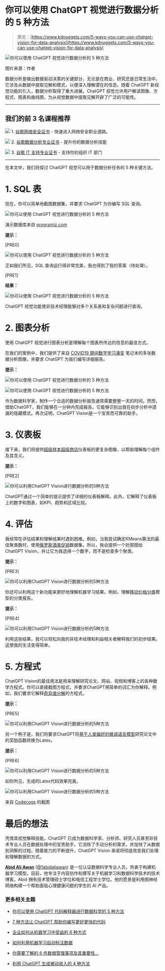 # 你可以使用 ChatGPT 视觉进行数据分析的 5 种方法

> 原文：[https://www.kdnuggets.com/5-ways-you-can-use-chatgpt-vision-for-data-analysis](https://www.kdnuggets.com/5-ways-you-can-use-chatgpt-vision-for-data-analysis)

![你可以使用 ChatGPT 视觉进行数据分析的 5 种方法](../Images/1005a3fa050ef56fd90c8581e3bb4aa0.png)

图片来源：作者

数据分析是做出数据驱动决策的关键部分，无论是在商业、研究还是日常生活中。它涉及从数据中提取见解和模式，以便深入理解潜在的信息。随着 ChatGPT 新视觉功能的引入，数据分析取得了重大进展。ChatGPT 视觉允许用户解读图像、方程式、图表和曲线图，为从视觉数据中提取见解开辟了广泛的可能性。

* * *

## 我们的前 3 名课程推荐

![](../Images/0244c01ba9267c002ef39d4907e0b8fb.png) 1\. [谷歌网络安全证书](https://www.kdnuggets.com/google-cybersecurity) - 快速进入网络安全职业道路。

![](../Images/e225c49c3c91745821c8c0368bf04711.png) 2\. [谷歌数据分析专业证书](https://www.kdnuggets.com/google-data-analytics) - 提升你的数据分析技能

![](../Images/0244c01ba9267c002ef39d4907e0b8fb.png) 3\. [谷歌 IT 支持专业证书](https://www.kdnuggets.com/google-itsupport) - 支持你的组织 IT 部门

* * *

在本文中，我们将探讨 ChatGPT 视觉可以用于数据分析任务的 5 种关键方法。

# 1\. SQL 表

现在，你可以简单地截图数据集，并要求 ChatGPT 为你编写 SQL 查询。

![你可以使用 ChatGPT 视觉进行数据分析的 5 种方法](../Images/b34d1308122a24f19f0ce5a0d1deaec0.png)

演示数据库来自 [programiz.com](https://www.programiz.com/sql/online-compiler/)

**提示：**

[PRE0]

![你可以使用 ChatGPT 视觉进行数据分析的 5 种方法](../Images/7335f4716255b61ee1aadd157c8218a8.png)

正如我们所见，SQL 查询运行得非常完美，我也得到了我的答案（待处理）。

[PRE1]

**结果：**

![你可以使用 ChatGPT 视觉进行数据分析的 5 种方法](../Images/d6415a0ea6822b073f28ae644cf09866.png)

ChatGPT 视觉功能使非技术经理能够对多个关系表和复杂问题进行查询。

# 2\. 图表分析

使用 ChatGPT 视觉进行图表分析是理解每个图表所传达的信息的最佳方式。

在我们的案例中，我们提供了来自 [COVID19 期间数字学习演变](https://www.kaggle.com/code/kingabzpro/evolution-of-digital-learning-during-covid19) 笔记本的多张数据分析图像，并要求 ChatGPT 为我们编写详细报告。

**提示：**

![你可以使用 ChatGPT 视觉进行数据分析的 5 种方法](../Images/941ab0ae11cd222482370a9b1bc0b010.png)

![你可以使用 ChatGPT 视觉进行数据分析的 5 种方法](../Images/9bb591d39c483b99c19bb80fedaf2177.png)

作为数据科学家，制作一个合适的数据分析报告通常需要整整一天的时间。然而，借助ChatGPT，我们能够在一分钟内完成报告。它能够识别出我在初步分析中遗漏的隐藏模式。再次证明，ChatGPT Vision是一个宝贵而可靠的助手。

# 3\. 仪表板

接下来，我们将提供[超级样本超级商店](https://www.tableau.com/data-insights/dashboard-showcase/superstore)仪表板的更复杂图像，以帮助理解每个组件及其含义。

**提示：**

[PRE2]

![你可以利用ChatGPT Vision进行数据分析的5种方法](../Images/30f873436dd30587a3eef8e3f08b9fc3.png)

ChatGPT通过一个简单的提示提供了详细的仪表板解释。此外，它解释了仪表板上的数字和图表，如KPI、趋势和区域比较。

# 4\. 评估

我经常在评估结果和理解结果时遇到困难。例如，当我尝试确定KMeans算法的最佳聚类数时，使用[俄罗斯酒类促销](https://deepnote.com/@abid/Alcoholic-Drinks-Promotion-in-Russia-4ecfda78-7305-42b1-921a-f6c710801051)数据集。所以，我会提供一个肘部图给ChatGPT Vision，并让它为我选择一个数字，而不是检查多个聚类。

**提示：**

[PRE3]

![你可以利用ChatGPT Vision进行数据分析的5种方法](../Images/8928e90077494bb4d637423f3b5b8385.png)

你还可以利用这个新功能来更好地理解机器学习结果。例如，理解[移动价格分类](https://deepnote.com/@abid/Getting-Started-with-SHAP-Values-3e9de750-8212-4ff3-979c-e14a916ac919)模型的分类报告。

**提示：**

[PRE4]

![你可以利用ChatGPT Vision进行数据分析的5种方法](../Images/8e02bfcb22a9ce9bdc5078bb32e2716c.png)

利用这些结果，我可以轻松向我的非技术经理和利益相关者解释我们的初步结果。这使我的生活变得简单。

# 5\. 方程式

ChatGPT Vision的最佳用法是用来理解研究论文、网站、视频和博客上的各种数学方程式。你可以直接截图方程式，并要求ChatGPT用简单的词汇为你解释。例如，我们要求它解释[奇异值分解](/2023/05/principal-component-analysis-pca-scikitlearn.html)的方程式。

**提示：**

[PRE5]

![你可以利用ChatGPT Vision进行数据分析的5种方法](../Images/cc4a463c548f493caf7fcac83c56e539.png)

另一个例子是，我们将要求ChatGPT将[基于人类偏好的微调语言模型](https://arxiv.org/pdf/1909.08593.pdf)研究论文中的奖励函数转换为Latex。

**提示：**

[PRE6]

![你可以利用ChatGPT Vision进行数据分析的5种方法](../Images/a747e505ab50da3daea17b1f54a1d767.png)

如你所见，生成的Latex代码效果完美。

![你可以利用ChatGPT Vision进行数据分析的5种方法](../Images/463795cea13b127d0037bcae70cb060b.png)

来自 [Codecogs](https://editor.codecogs.com/) 的截图

# 最后的想法

凭借其视觉解释技能，ChatGPT 已成为数据科学家、分析师、研究人员甚至非技术专业人员在数据处理中的宝贵助手。它消除了手动分析的需求，并加快了从数据到洞察的过程。随着能力的不断提升，ChatGPT Vision 承诺将彻底改变我们处理和理解数据的方式。

[](https://www.polywork.com/kingabzpro)****[Abid Ali Awan](https://www.polywork.com/kingabzpro)**** ([@1abidaliawan](https://www.linkedin.com/in/1abidaliawan)) 是一位认证数据科学专业人员，热衷于构建机器学习模型。目前，他专注于内容创作和撰写关于机器学习和数据科学技术的技术博客。Abid 拥有技术管理硕士学位和电信工程学士学位。他的愿景是利用图神经网络构建一个帮助面临心理健康问题的学生的 AI 产品。

### 更多相关主题

+   [你可以使用 ChatGPT 代码解释器进行数据科学的 5 种方法](https://www.kdnuggets.com/2023/08/5-ways-chatgpt-code-interpreter-data-science.html)

+   [7 种方法让 ChatGPT 帮助你编写更好更快的代码](https://www.kdnuggets.com/2023/06/7-ways-chatgpt-makes-code-better-faster.html)

+   [企业如何从机器学习中受益的 6 种方式](https://www.kdnuggets.com/2022/08/6-ways-businesses-benefit-machine-learning.html)

+   [如何利用机器学习自动标注数据](https://www.kdnuggets.com/2022/02/machine-learning-automatically-label-data.html)

+   [你需要了解的 6 件数据管理事项及其重要性…](https://www.kdnuggets.com/2022/05/6-things-need-know-data-management-matters-computer-vision.html)

+   [利用 ChatGPT 生成被动收入的 4 种方法](https://www.kdnuggets.com/2023/03/4-ways-generate-passive-income-chatgpt.html)
